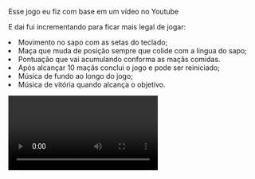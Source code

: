 <p>Esse jogo eu fiz com base em um vídeo no Youtube </p> 
<p>E dai fui incrementando para ficar mais legal de jogar: </p>
<li> Movimento no sapo com as setas do teclado;</li>
<li> Maça que muda de posição sempre que colide com a lingua do sapo;</li>
<li> Pontuação que vai acumulando conforma as maçãs comidas.</li>
<li> Após alcançar 10 maçãs conclui o jogo e pode ser reiniciado;</li>
<li> Música de fundo ao longo do jogo;</li>
<li> Música de vitória quando alcança o objetivo.</li>

<video>https://github.com/Gabihdesu/jogo_sapo/assets/123336731/4b6ef133-7f2e-4926-8d4f-12bccbbd6c78</video>


